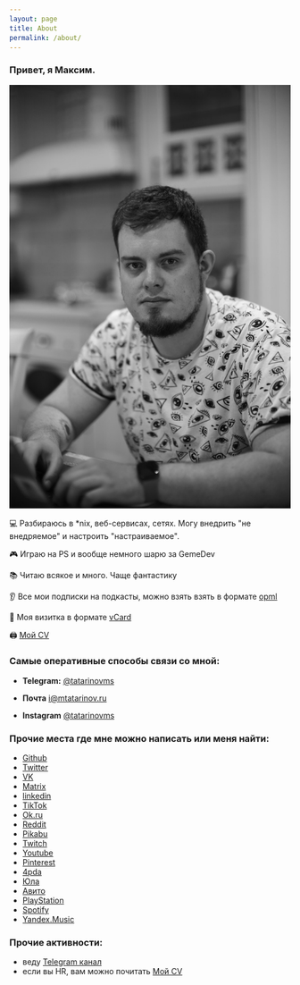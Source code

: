 ```yaml
---
layout: page
title: About
permalink: /about/
---
```

### Привет, я Максим.

![](https://raw.githubusercontent.com/tatarinovms/tatarinovms.github.io/master/images/tatarinovms.JPG)
 

💻 Разбираюсь в *nix, веб-сервисах, сетях. Могу внедрить "не внедряемое" и настроить "настраиваемое". 

🎮 Играю на PS и вообще немного шарю за GemeDev 

📚 Читаю всякое и много. Чаще фантастику

👂 Все мои подписки на подкасты, можно взять взять в формате [opml](https://raw.githubusercontent.com/tatarinovms/tatarinovms.github.io/master/assets/files/overcast.opml)

📄 Моя визитка в формате [vCard](https://raw.githubusercontent.com/tatarinovms/tatarinovms.github.io/master/assets/files/Maxim_Tatarinov.vcf)

🖨️ [Мой CV](https://blog.tatarinov.space/cv/) 

### Самые оперативные способы связи со мной:

- **Telegram:** [@tatarinovms](https://t.me/tatarinovms)

- **Почта** [i@mtatarinov.ru](mailto:i@mtatarinov.ru)

- **Instagram** [@tatarinovms](https://www.instagram.com/tatarinovms/)

### Прочие места где мне можно написать или меня найти:

- [Github](https://github.com/tatarinovms)
- [Twitter](https://twitter.com/tatarinovms)
- [VK](https://vk.com/tatarinovms)
- [Matrix](https://matrix.to/#/@tatarinovm.s:matrix.org)
- [linkedin](https://www.linkedin.com/in/tatarinovms/)
- [TikTok](https://tiktok.com/@tatarinovms)
- [Ok.ru](https://ok.ru/tatarinovms)
- [Reddit](https://www.reddit.com/user/tatarinovms)
- [Pikabu](https://pikabu.ru/@tatarinovm)
- [Twitch](https://www.twitch.tv/tatarinovm)
- [Youtube](https://www.youtube.com/c/MaximTatarinov)
- [Pinterest](http://pinterest.com/tatarinovms)
- [4pda](http://4pda.ru/forum/index.php?showuser=639002)
- [Юла](https://you.la/tatarinovms)
- [Авито](https://www.avito.ru/user/529b5c431565dd362b548b9bb07845ee/profile)
- [PlayStation](https://my.playstation.com/profile/tatarinovms)
- [Spotify](https://open.spotify.com/user/tatarinovms)
- [Yandex.Music](https://music.yandex.com/users/tatarinovm.s/playlists)

### Прочие активности: 

- веду [Telegram канал](https://t.me/beaverclan)
- если вы HR, вам можно почитать [Мой CV](https://blog.tatarinov.space/cv/)
